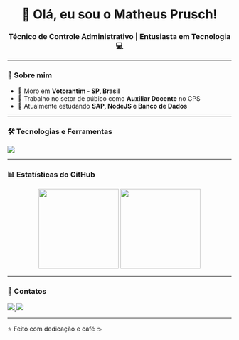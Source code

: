 <!-- Banner ou frase de boas-vindas -->
<h1 align="center">👋 Olá, eu sou o Matheus Prusch!</h1>
<h3 align="center">Técnico de Controle Administrativo | Entusiasta em Tecnologia 💻</h3>

---

### 🌙 Sobre mim
- 📍 Moro em **Votorantim - SP, Brasil**  
- 💼 Trabalho no setor de púbico como **Auxiliar Docente** no CPS 
- 🌱 Atualmente estudando **SAP, NodeJS e Banco de Dados**  

---

### 🛠️ Tecnologias e Ferramentas
<p align="left">
  <img src="https://skillicons.dev/icons?i=python,react,sqlite,postgres,git,github,vscode" />
</p>

---

### 📊 Estatísticas do GitHub
<p align="center">
  <img height="180em" src="https://github-readme-stats.vercel.app/api?username=PietroSilva&show_icons=true&theme=dark&hide_border=true&count_private=true" />
  <img height="180em" src="https://github-readme-stats.vercel.app/api/top-langs/?username=zarataraz&layout=compact&langs_count=7&theme=dark&hide_border=true"/>
</p>

---

### 🚀 Contatos
<p align="left">
  <a href="https://www.linkedin.com/in/pietro.adrian/" target="_blank">
    <img src="https://img.shields.io/badge/-LinkedIn-0A66C2?style=for-the-badge&logo=linkedin&logoColor=white"/>
  </a>
  <a href="mailto:pietro_adrian02@hotmail.com">
    <img src="https://img.shields.io/badge/-Email-D14836?style=for-the-badge&logo=gmail&logoColor=white"/>
  </a>
</p>

---

⭐️ Feito com dedicação e café ☕  

